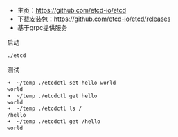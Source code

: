 - 主页：https://github.com/etcd-io/etcd
- 下载安装包：https://github.com/etcd-io/etcd/releases
- 基于grpc提供服务

启动

```bash
./etcd
```

测试

```bash
➜  ~/temp ./etcdctl set hello world
world
➜  ~/temp ./etcdctl get hello
world
➜  ~/temp ./etcdctl ls /
/hello
➜  ~/temp ./etcdctl get /hello
world
```
